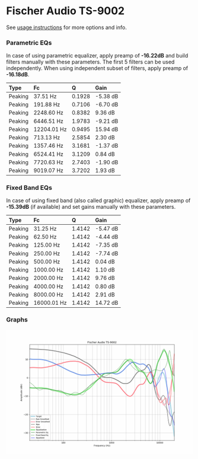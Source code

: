 # Fischer Audio TS-9002
See [usage instructions](https://github.com/jaakkopasanen/AutoEq#usage) for more options and info.

### Parametric EQs
In case of using parametric equalizer, apply preamp of **-16.22dB** and build filters manually
with these parameters. The first 5 filters can be used independently.
When using independent subset of filters, apply preamp of **-16.18dB**.

| Type    | Fc          |      Q | Gain     |
|:--------|:------------|:-------|:---------|
| Peaking | 37.51 Hz    | 0.1928 | -5.38 dB |
| Peaking | 191.88 Hz   | 0.7106 | -6.70 dB |
| Peaking | 2248.60 Hz  | 0.8382 | 9.36 dB  |
| Peaking | 6446.51 Hz  | 1.9783 | -9.21 dB |
| Peaking | 12204.01 Hz | 0.9495 | 15.94 dB |
| Peaking | 713.13 Hz   | 2.5854 | 2.30 dB  |
| Peaking | 1357.46 Hz  | 3.1681 | -1.37 dB |
| Peaking | 6524.41 Hz  | 3.1209 | 0.84 dB  |
| Peaking | 7720.63 Hz  | 2.7403 | -1.90 dB |
| Peaking | 9019.07 Hz  | 3.7202 | 1.93 dB  |

### Fixed Band EQs
In case of using fixed band (also called graphic) equalizer, apply preamp of **-15.39dB**
(if available) and set gains manually with these parameters.

| Type    | Fc          |      Q | Gain     |
|:--------|:------------|:-------|:---------|
| Peaking | 31.25 Hz    | 1.4142 | -5.47 dB |
| Peaking | 62.50 Hz    | 1.4142 | -4.44 dB |
| Peaking | 125.00 Hz   | 1.4142 | -7.35 dB |
| Peaking | 250.00 Hz   | 1.4142 | -7.74 dB |
| Peaking | 500.00 Hz   | 1.4142 | 0.04 dB  |
| Peaking | 1000.00 Hz  | 1.4142 | 1.10 dB  |
| Peaking | 2000.00 Hz  | 1.4142 | 9.76 dB  |
| Peaking | 4000.00 Hz  | 1.4142 | 0.80 dB  |
| Peaking | 8000.00 Hz  | 1.4142 | 2.91 dB  |
| Peaking | 16000.01 Hz | 1.4142 | 14.72 dB |

### Graphs
![](./Fischer%20Audio%20TS-9002.png)